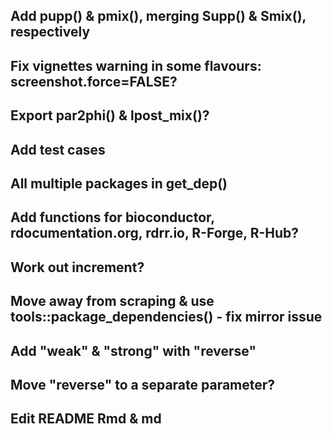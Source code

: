 ## Add pupp() & pmix(), merging Supp() & Smix(), respectively

## Fix vignettes warning in some flavours: screenshot.force=FALSE?

## Export par2phi() & lpost_mix()?

## Add test cases

## All multiple packages in get_dep()

## Add functions for bioconductor, rdocumentation.org, rdrr.io, R-Forge, R-Hub?

## Work out increment?

## Move away from scraping & use tools::package_dependencies() - fix mirror issue

## Add "weak" & "strong" with "reverse"

## Move "reverse" to a separate parameter?

## Edit README Rmd & md